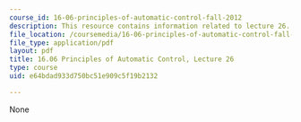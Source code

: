 ```yaml
---
course_id: 16-06-principles-of-automatic-control-fall-2012
description: This resource contains information related to lecture 26.
file_location: /coursemedia/16-06-principles-of-automatic-control-fall-2012/e64bdad933d750bc51e909c5f19b2132_MIT16_06F12_Lecture_26.pdf
file_type: application/pdf
layout: pdf
title: 16.06 Principles of Automatic Control, Lecture 26
type: course
uid: e64bdad933d750bc51e909c5f19b2132

---
```

None